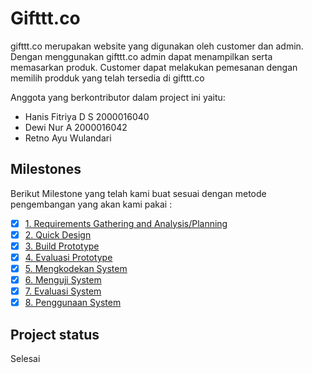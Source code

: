 # Gifttt.co
gifttt.co merupakan website yang digunakan oleh customer dan admin. Dengan menggunakan gifttt.co admin dapat menampilkan serta memasarkan produk. Customer dapat melakukan pemesanan dengan memilih prodduk yang telah tersedia di gifttt.co

Anggota yang berkontributor dalam project ini yaitu:
- Hanis Fitriya D S 2000016040
- Dewi Nur A 2000016042
- Retno Ayu Wulandari

## Milestones
Berikut Milestone yang telah kami buat sesuai dengan metode pengembangan yang akan kami pakai : 

- [x] [1. Requirements Gathering and Analysis/Planning](https://gitlab.com/hanisftryaa/gifttt.co/-/milestones/2#tab-issues) 
- [x] [2. Quick Design](https://gitlab.com/hanisftryaa/gifttt.co/-/milestones/3#tab-issues)
- [x] [3. Build Prototype](https://gitlab.com/hanisftryaa/gifttt.co/-/milestones/11#tab-issues)
- [x] [4. Evaluasi Prototype](https://gitlab.com/hanisftryaa/gifttt.co/-/milestones/5#tab-issues)
- [x] [5. Mengkodekan System](https://gitlab.com/hanisftryaa/gifttt.co/-/milestones/6#tab-issues)
- [x] [6. Menguji System](https://gitlab.com/hanisftryaa/gifttt.co/-/milestones/7#tab-issues)
- [x] [7. Evaluasi System](https://gitlab.com/hanisftryaa/gifttt.co/-/milestones/8#tab-issues)
- [x] [8. Penggunaan System](https://gitlab.com/hanisftryaa/gifttt.co/-/milestones/9#tab-issues)

## Project status
Selesai

